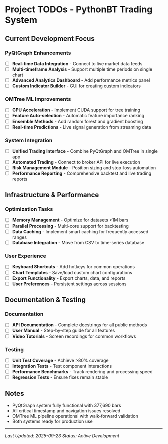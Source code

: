 # Project TODOs - PythonBT Trading System

## Current Development Focus

### PyQtGraph Enhancements
- [ ] **Real-time Data Integration** - Connect to live market data feeds
- [ ] **Multi-timeframe Analysis** - Support multiple time periods on single chart
- [ ] **Advanced Analytics Dashboard** - Add performance metrics panel
- [ ] **Custom Indicator Builder** - GUI for creating custom indicators

### OMTree ML Improvements
- [ ] **GPU Acceleration** - Implement CUDA support for tree training
- [ ] **Feature Auto-selection** - Automatic feature importance ranking
- [ ] **Ensemble Methods** - Add random forest and gradient boosting
- [ ] **Real-time Predictions** - Live signal generation from streaming data

### System Integration
- [ ] **Unified Trading Interface** - Combine PyQtGraph and OMTree in single app
- [ ] **Automated Trading** - Connect to broker API for live execution
- [ ] **Risk Management Module** - Position sizing and stop-loss automation
- [ ] **Performance Reporting** - Comprehensive backtest and live trading reports

## Infrastructure & Performance

### Optimization Tasks
- [ ] **Memory Management** - Optimize for datasets >1M bars
- [ ] **Parallel Processing** - Multi-core support for backtesting
- [ ] **Data Caching** - Implement smart caching for frequently accessed ranges
- [ ] **Database Integration** - Move from CSV to time-series database

### User Experience
- [ ] **Keyboard Shortcuts** - Add hotkeys for common operations
- [ ] **Chart Templates** - Save/load custom chart configurations
- [ ] **Export Functionality** - Export charts, data, and reports
- [ ] **User Preferences** - Persistent settings across sessions

## Documentation & Testing

### Documentation
- [ ] **API Documentation** - Complete docstrings for all public methods
- [ ] **User Manual** - Step-by-step guide for all features
- [ ] **Video Tutorials** - Screen recordings for common workflows

### Testing
- [ ] **Unit Test Coverage** - Achieve >80% coverage
- [ ] **Integration Tests** - Test component interactions
- [ ] **Performance Benchmarks** - Track rendering and processing speed
- [ ] **Regression Tests** - Ensure fixes remain stable

## Notes
- PyQtGraph system fully functional with 377,690 bars
- All critical timestamp and navigation issues resolved
- OMTree ML pipeline operational with walk-forward validation
- Both systems ready for production use

---

*Last Updated: 2025-09-23*
*Status: Active Development*